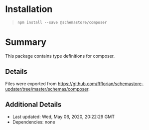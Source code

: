 # Installation
> `npm install --save @schemastore/composer`

# Summary
This package contains type definitions for composer.

## Details
Files were exported from https://github.com/ffflorian/schemastore-updater/tree/master/schemas/composer.

## Additional Details
* Last updated: Wed, May 06, 2020, 20:22:29 GMT
* Dependencies: none
